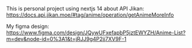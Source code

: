 This is personal project using nextjs 14 about API Jikan: https://docs.api.jikan.moe/#tag/anime/operation/getAnimeMoreInfo




My figma design: https://www.figma.com/design/JQywUFxefapbP5jztEWYZH/Anime-List?m=dev&node-id=0%3A1&t=jRJJ9g4P2jj7XV9F-1
